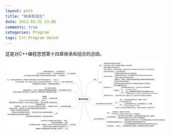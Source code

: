 ```yaml
---
layout: post
title: "继承和组合"
date: 2013-03-31 23:08
comments: true
categories: Program
tags: C++ Program Xmind
---
```


这是对C++编程思想第十四章继承和组合的总结。

![xmind](/assets/2013-03-31-inheritandcombination.png)
